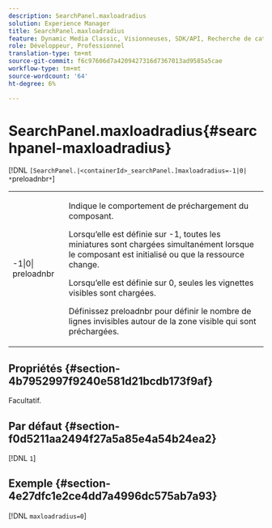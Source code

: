 ```yaml
---
description: SearchPanel.maxloadradius
solution: Experience Manager
title: SearchPanel.maxloadradius
feature: Dynamic Media Classic, Visionneuses, SDK/API, Recherche de catalogue électronique
role: Développeur, Professionnel
translation-type: tm+mt
source-git-commit: f6c97606d7a4209427316d7367013ad9585a5cae
workflow-type: tm+mt
source-wordcount: '64'
ht-degree: 6%

---
```



# SearchPanel.maxloadradius{#searchpanel-maxloadradius}

[!DNL `[SearchPanel.|<containerId>_searchPanel.]maxloadradius=-1|0| *`preloadnbr`*`]

<table id="table_985ADD6C9BD04C629A84C9C625CCCFEB"> 
 <tbody> 
  <tr> 
   <td colname="col1"> <p><span class="codeph">-1|0|<span class="varname"> preloadnbr</span></span> </p> </td> 
   <td colname="col2"> <p>Indique le comportement de préchargement du composant. </p> <p>Lorsqu’elle est définie sur <span class="codeph"> -1</span>, toutes les miniatures sont chargées simultanément lorsque le composant est initialisé ou que la ressource change. </p> <p> Lorsqu’elle est définie sur <span class="codeph"> 0</span>, seules les vignettes visibles sont chargées. </p> <p>Définissez <span class="codeph"><span class="varname"> preloadnbr</span></span> pour définir le nombre de lignes invisibles autour de la zone visible qui sont préchargées. </p> </td> 
  </tr> 
 </tbody> 
</table>

## Propriétés {#section-4b7952997f9240e581d21bcdb173f9af}

Facultatif.

## Par défaut {#section-f0d5211aa2494f27a5a85e4a54b24ea2}

[!DNL `1`]

## Exemple {#section-4e27dfc1e2ce4dd7a4996dc575ab7a93}

[!DNL `maxloadradius=0`]
